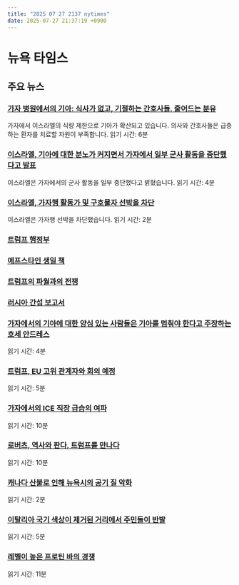 ```yaml
---
title: "2025 07 27 2137 nytimes"
date: 2025-07-27 21:37:19 +0900
---
```


# 뉴욕 타임스
## 주요 뉴스

### [가자 병원에서의 기아: 식사가 없고, 기절하는 간호사들, 줄어드는 분유](https://www.nytimes.com/2025/07/27/world/middleeast/gaza-hunger-doctors-nurses.html)
가자에서 이스라엘의 식량 제한으로 기아가 확산되고 있습니다. 의사와 간호사들은 급증하는 환자를 치료할 자원이 부족합니다. 읽기 시간: 6분

### [이스라엘, 기아에 대한 분노가 커지면서 가자에서 일부 군사 활동을 중단했다고 발표](https://www.nytimes.com/2025/07/27/world/middleeast/israel-gaza-aid-hunger.html)
이스라엘은 가자에서의 군사 활동을 일부 중단했다고 밝혔습니다. 읽기 시간: 4분

### [이스라엘, 가자행 활동가 및 구호물자 선박을 차단](https://www.nytimes.com/2025/07/27/world/middleeast/israel-gaza-ship.html)
이스라엘은 가자행 선박을 차단했습니다. 읽기 시간: 2분

### [트럼프 행정부](https://www.nytimes.com/2025/07/24/us/politics/trump-epstein-birthday-book.html)

### [에프스타인 생일 책](https://www.nytimes.com/2025/07/24/us/politics/trump-epstein-birthday-book.html)

### [트럼프의 파월과의 전쟁](https://www.nytimes.com/2025/07/25/business/trump-powell-bill-pulte.html)

### [러시아 간섭 보고서](https://www.nytimes.com/2025/07/25/us/trump-obama-russia.html)

### [가자에서의 기아에 대한 양심 있는 사람들은 기아를 멈춰야 한다고 주장하는 호세 안드레스](https://www.nytimes.com/2025/07/27/opinion/gaza-starvation-famine-israel.html)
읽기 시간: 4분

### [트럼프, EU 고위 관계자와 회의 예정](https://www.nytimes.com/live/2025/07/27/us/trump-news)
읽기 시간: 5분

### [가자에서의 ICE 직장 급습의 여파](https://www.nytimes.com/2025/07/27/us/ice-glenn-valley-foods.html)
읽기 시간: 10분

### [로버츠, 역사와 판다, 트럼프를 만나다](https://www.nytimes.com/2025/07/27/arts/smithsonian-john-roberts-trump-supreme-court.html)
읽기 시간: 10분

### [캐나다 산불로 인해 뉴욕시의 공기 질 악화](https://www.nytimes.com/2025/07/27/nyregion/new-york-air-quality-canada-wildfires.html)
읽기 시간: 2분

### [이탈리아 국기 색상이 제거된 거리에서 주민들이 반발](https://www.nytimes.com/2025/07/27/us/italy-street-newton-massachusetts.html)
읽기 시간: 5분

### [레벨이 높은 프로틴 바의 경쟁](https://www.nytimes.com/2025/07/27/business/david-protein-bars.html)
읽기 시간: 11분